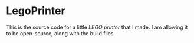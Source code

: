 LegoPrinter
===========

This is the source code for a little <i>LEGO printer</i> that I made.  I am allowing it to be open-source, along with the build files.
